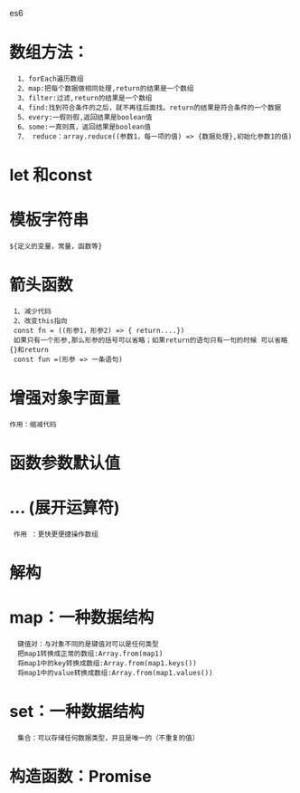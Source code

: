 es6
# 数组方法：
      1、forEach遍历数组
      2、map:把每个数据做相同处理,return的结果是一个数组
      3、filter:过滤,return的结果是一个数组
      4、find:找到符合条件的之后，就不再往后面找。return的结果是符合条件的一个数据
      5、every:一假则假,返回结果是boolean值
      6、some:一真则真，返回结果是boolean值
      7、 reduce：array.reduce((参数1，每一项的值) => {数据处理},初始化参数1的值)
# let 和const
  <script>
  //  1、let 变量
  //  2、const 常量 （const 定义之后是不能改变值的，如果定义的是数组，还可以在里面push数据）
    const colors = []
    // colors="Geree"//报错
    colors.push("red")//不会报错
    console.log(colors);//["red"]
  </script> 
# 模板字符串
  `${定义的变量，常量，函数等}`     
# 箭头函数
     1、减少代码
     2、改变this指向 
     const fn = ((形参1，形参2) => { return....})
     如果只有一个形参,那么形参的括号可以省略；如果return的语句只有一句的时候 可以省略{}和return
     const fun =(形参 => 一条语句) 
# 增强对象字面量
    作用：缩减代码     
# 函数参数默认值
# ... (展开运算符)
     作用 ：更快更便捷操作数组
# 解构
# map：一种数据结构
      键值对：与对象不同的是键值对可以是任何类型 
      把map1转换成正常的数组:Array.from(map1)
      将map1中的key转换成数组:Array.from(map1.keys())
      将map1中的value转换成数组:Array.from(map1.values())
# set：一种数据结构
      集合：可以存储任何数据类型，并且是唯一的（不重复的值） 
# 构造函数：Promise
   <script>
    let promise = new Promise((resolve, reject) => {
      resolve()
      // reject()
    })
    console.log(promise);
    promise.then(() => console.log('成功，没有任何问题'))
      .then(() => console.log('可以无限调用'))
      .catch(() => console.log("现在执行的是reject"));
    // new http:fetch 一个基于promise的请求方法
    let promise1 = new Promise((resolve, reject) => {
      setTimeout(() => {
        resolve()
      }, 3000);
    })
    // console.log(fetch);
    let url = "http://jsonplaceholder.typicode.com/posts"
    fetch(url).then(response => response.json())
      .then(data => console.log(data))
      .catch(err => console.log("error"))
  </script>     
